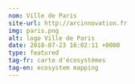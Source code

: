 ```yaml
---
nom: Ville de Paris
site-url: http://arcinnovation.fr
img: paris.png
alt: logo Ville de Paris
date: 2018-07-23 16:02:11 +0000
type: featured
tag-fr: carto d'écosystèmes
tag-en: ecosystem mapping
---
```

